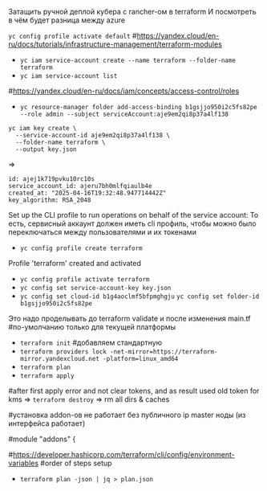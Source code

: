 Затащить ручной деплой кубера с rancher-ом в terraform
И посмотреть в чём будет разница между azure

`yc config profile activate default`
#https://yandex.cloud/en-ru/docs/tutorials/infrastructure-management/terraform-modules
- `yc iam service-account create --name terraform --folder-name terraform`
- `yc iam service-account list`

#https://yandex.cloud/en-ru/docs/iam/concepts/access-control/roles
- `yc resource-manager folder add-access-binding b1gsjjo950i2c5fs82pe --role admin --subject serviceAccount:aje9em2qi8p37a4lf138`

```
yc iam key create \
  --service-account-id aje9em2qi8p37a4lf138 \
  --folder-name terraform \
  --output key.json
```
=>
```
id: ajej1k719pvku10rc10s
service_account_id: ajeru7bh0mlfqiaulb4e
created_at: "2025-04-16T19:32:48.947714442Z"
key_algorithm: RSA_2048
```

Set up the CLI profile to run operations on behalf of the service account:
То есть, сервисный аккаунт должен иметь cli профиль, чтобы можно было переключаться между пользователями и их токенами
- `yc config profile create terraform`

Profile 'terraform' created and activated
- `yc config profile activate terraform`
- `yc config set service-account-key key.json`
- `yc config set cloud-id b1g4aoclmf5bfpmghgju`
`yc config set folder-id b1gsjjo950i2c5fs82pe`


Это надо проделывать до terraform validate и после изменения main.tf
#по-умолчанию только для текущей платформы
- `terraform init`
#добавляем стандартную
- `terraform providers lock -net-mirror=https://terraform-mirror.yandexcloud.net -platform=linux_amd64`
- `terraform plan`
- `terraform apply`

#after first apply error and not clear tokens, and as result used old token for kms
=> `terraform destroy`
=> rm all dirs & caches

#установка addon-ов не работает без публичного ip master ноды (из интерфейса работает)

#module "addons" {

#https://developer.hashicorp.com/terraform/cli/config/environment-variables
#order of steps setup
- `terraform plan -json | jq > plan.json`